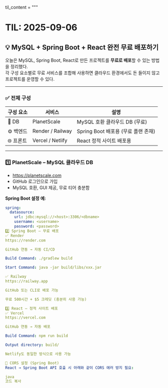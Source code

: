 til_content = """
# TIL: 2025-09-06

## 💡 MySQL + Spring Boot + React 완전 무료 배포하기

오늘은 MySQL, Spring Boot, React로 만든 프로젝트를 **무료로 배포**할 수 있는 방법을 정리했다.  
각 구성 요소별로 무료 서비스를 조합해 사용하면 클라우드 환경에서도 돈 들이지 않고 프로젝트를 운영할 수 있다.

---

### ✅ 전체 구성

| 구성 요소 | 서비스 | 설명 |
|-----------|--------|------|
| 💾 DB     | PlanetScale | MySQL 호환 클라우드 DB (무료) |
| ⚙️ 백엔드 | Render / Railway | Spring Boot 배포용 (무료 플랜 존재) |
| 🌐 프론트 | Vercel / Netlify | React 정적 사이트 배포용 |

---

### 1️⃣ PlanetScale – MySQL 클라우드 DB

- https://planetscale.com
- GitHub 로그인으로 가입
- MySQL 호환, GUI 제공, 무료 티어 충분함

**Spring Boot 설정 예:**

```yaml
spring:
  datasource:
    url: jdbc:mysql://<host>:3306/<dbname>
    username: <username>
    password: <password>
2️⃣ Spring Boot – 무료 배포
✅ Render
https://render.com

GitHub 연동 → 자동 CI/CD

Build Command: ./gradlew build

Start Command: java -jar build/libs/xxx.jar

✅ Railway
https://railway.app

GitHub 또는 CLI로 배포 가능

무료 500시간 + $5 크레딧 (충분히 사용 가능)

3️⃣ React – 정적 사이트 배포
✅ Vercel
https://vercel.com

GitHub 연동 → 자동 배포

Build Command: npm run build

Output directory: build/

Netlify도 동일한 방식으로 사용 가능

🧩 CORS 설정 (Spring Boot)
React → Spring Boot API 호출 시 아래와 같이 CORS 에러 방지 필요:

java
코드 복사
